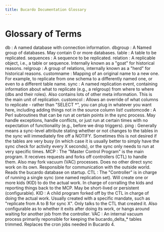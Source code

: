 ```yaml
---
title: Bucardo Documentation Glossary
---
```


Glossary of Terms
=================

db : A named database with connection information.
dbgroup : A Named group of databases. May contain 0 or more databases.
table : A table to be replicated.
sequences : A sequence to be replicated.
relation : A replicable object, i.e., a table or sequence. Internally known as a "goat" for historical reasons.
relgroup : A group of relations, internally known as a "herd" for historical reasons.
customname : Mapping of an original name to a new one. For example, to replicate from one schema to a differently named one, or even to a different table name.
sync : A named replication event, containing information about what to replicate (e.g., a relgroup) from where to where (dbs and their roles). Also contains lots of other meta information. This is the main unit of replication.
customcol : Allows an override of what columns to replicate - rather than "SELECT \*", you can plug in whatever you want here, including adding things not in the source column list!
customcode : A Perl subroutines that can be run at certain points in the sync process. May handle exceptions, handle conflicts, or just run at certain times with no expectation of functionality (e.g., before we drop triggers).
ping : Generally means a sync-level attribute stating whether or not changes to the tables in the sync will immediately fire off a NOTIFY. Sometimes this is not desired if the tables are very busy (in which case it is usually better to simply have the sync check for activity every X seconds), or the sync only needs to run at very specific times.
MCP : The "Master Control Program" is the main program. It receives requests and forks off controllers (CTL) to handle them. Also may fork vacuum (VAC) processes. Does no other direct sync work on its own. Responsible for communication with the outside world. Reads the bucardo database on startup.
CTL : The "Controller" is in charge of running a single sync (one named replication set). Will create one or more kids (KID) to do the actual work. In charge of corralling the kids and reporting things back to the MCP. May be short-lived or persistent (configurable).
KID : A child program forked off by the CTL in charge of doing the actual work. Usually created with a specific mandate, such as "replicate from A to B for sync X". Only talks to the CTL that created it. Also configurable as to whether it exits after doing its work, or hangs around waiting for another job from the controller.
VAC : An internal vacuum process primarily reponsible for keeping the bucardo_delta_\* tables trimmed. Replaces the cron jobs needed in Bucardo 4.


